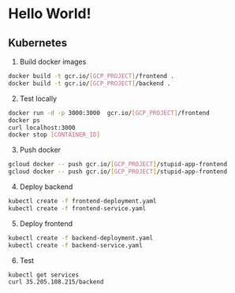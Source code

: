 # Hello World!

## Kubernetes

1. Build docker images
```sh
docker build -t gcr.io/[GCP_PROJECT]/frontend .
docker build -t gcr.io/[GCP_PROJECT]/backend .
```
2. Test locally
```sh
docker run -d -p 3000:3000  gcr.io/[GCP_PROJECT]/frontend 
docker ps
curl localhost:3000
docker stop [CONTAINER_ID]
```
3. Push docker
```sh
gcloud docker -- push gcr.io/[GCP_PROJECT]/stupid-app-frontend
gcloud docker -- push gcr.io/[GCP_PROJECT]/stupid-app-frontend
```
4. Deploy backend
```sh
kubectl create -f frontend-deployment.yaml
kubectl create -f frontend-service.yaml
```
5. Deploy frontend
```sh
kubectl create -f backend-deployment.yaml
kubectl create -f backend-service.yaml
```
6. Test
```sh
kubectl get services
curl 35.205.108.215/backend
```